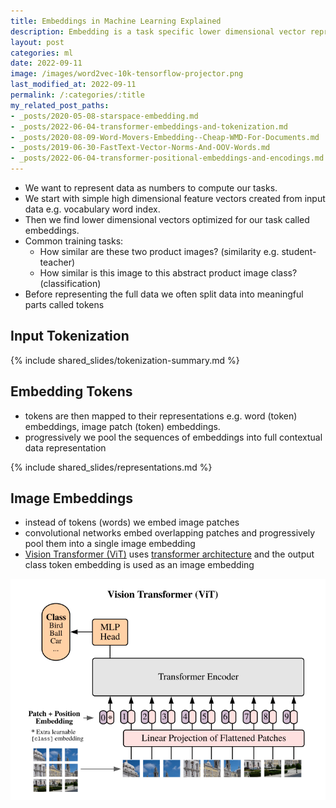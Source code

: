 ```yaml
---
title: Embeddings in Machine Learning Explained
description: Embedding is a task specific lower dimensional vector representation of data like a word, image, document, or an user.
layout: post
categories: ml
date: 2022-09-11
image: /images/word2vec-10k-tensorflow-projector.png
last_modified_at: 2022-09-11
permalink: /:categories/:title
my_related_post_paths:
- _posts/2020-05-08-starspace-embedding.md
- _posts/2022-06-04-transformer-embeddings-and-tokenization.md
- _posts/2020-08-09-Word-Movers-Embedding--Cheap-WMD-For-Documents.md
- _posts/2019-06-30-FastText-Vector-Norms-And-OOV-Words.md
- _posts/2022-06-04-transformer-positional-embeddings-and-encodings.md
---
```




- We want to represent data as numbers to compute our tasks.
- We start with simple high dimensional feature vectors created from input data e.g. vocabulary word index.
- Then we find lower dimensional vectors optimized for our task called embeddings.
- Common training tasks:
  - How similar are these two product images? (similarity e.g. student-teacher)
  - How similar is this image to this abstract product image class? (classification)
- Before representing the full data we often split data into meaningful parts called tokens


## Input Tokenization

{% include shared_slides/tokenization-summary.md %}


## Embedding Tokens
- tokens are then mapped to their representations e.g. word (token) embeddings, image patch (token) embeddings.
- progressively we pool the sequences of embeddings into full contextual data representation


{% include shared_slides/representations.md %}


## Image Embeddings
- instead of tokens (words) we embed image patches
- convolutional networks embed overlapping patches and progressively pool them into a single image embedding
- [Vision Transformer (ViT)](https://arxiv.org/pdf/2010.11929.pdf) uses [transformer architecture](/ml/transformers-self-attention-mechanism-simplified) and the output class token embedding is used as an image embedding

![vision transformer (ViT) architecture](/images/vision-transformer-vit-architecture.png)